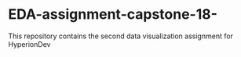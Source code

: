 # EDA-assignment-capstone-18-
This repository contains the second data visualization assignment for HyperionDev
